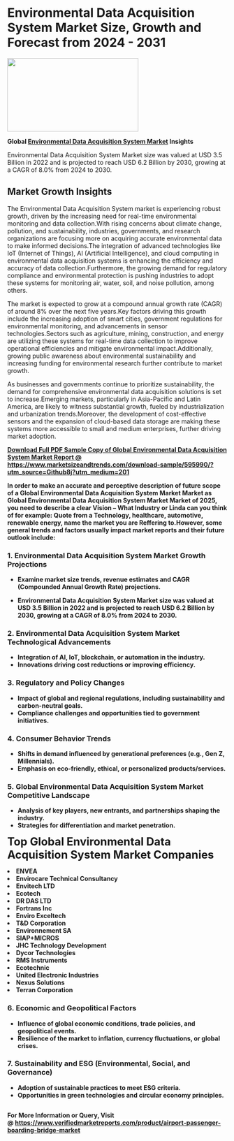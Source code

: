 <H1>Environmental Data Acquisition System Market Size, Growth and Forecast from 2024 - 2031</H1><img class="aligncenter size-medium wp-image-584254" src="https://thirdeyenews.in/wp-content/uploads/2024/09/Global-Market-Research-300x168.jpeg" alt="" width="300" height="168" /><p><strong>Global&nbsp;<a href="https://www.marketsizeandtrends.com/download-sample/595990/?utm_source=Github8j?utm_medium=201">Environmental Data Acquisition System Market</a> Insights</strong></p><p>Environmental Data Acquisition System Market size was valued at USD 3.5 Billion in 2022 and is projected to reach USD 6.2 Billion by 2030, growing at a CAGR of 8.0% from 2024 to 2030.</p><p><h2>Market Growth Insights</h2> <p>The Environmental Data Acquisition System market is experiencing robust growth, driven by the increasing need for real-time environmental monitoring and data collection.With rising concerns about climate change, pollution, and sustainability, industries, governments, and research organizations are focusing more on acquiring accurate environmental data to make informed decisions.The integration of advanced technologies like IoT (Internet of Things), AI (Artificial Intelligence), and cloud computing in environmental data acquisition systems is enhancing the efficiency and accuracy of data collection.Furthermore, the growing demand for regulatory compliance and environmental protection is pushing industries to adopt these systems for monitoring air, water, soil, and noise pollution, among others.</p> <p><strong><a href="#"></a></strong></p> <p>The market is expected to grow at a compound annual growth rate (CAGR) of around 8% over the next five years.Key factors driving this growth include the increasing adoption of smart cities, government regulations for environmental monitoring, and advancements in sensor technologies.Sectors such as agriculture, mining, construction, and energy are utilizing these systems for real-time data collection to improve operational efficiencies and mitigate environmental impact.Additionally, growing public awareness about environmental sustainability and increasing funding for environmental research further contribute to market growth.</p> <p>As businesses and governments continue to prioritize sustainability, the demand for comprehensive environmental data acquisition solutions is set to increase.Emerging markets, particularly in Asia-Pacific and Latin America, are likely to witness substantial growth, fueled by industrialization and urbanization trends.Moreover, the development of cost-effective sensors and the expansion of cloud-based data storage are making these systems more accessible to small and medium enterprises, further driving market adoption.</p> <p><strong><a href="#"></p><p><span class=""><strong>Download Full PDF Sample Copy of Global Environmental Data Acquisition System Market Report</strong> @ <a href="https://www.marketsizeandtrends.com/download-sample/595990/?utm_source=Github8j?utm_medium=201" target="_blank">https://www.marketsizeandtrends.com/download-sample/595990/?utm_source=Github8j?utm_medium=201</a></span></p><p>In order to make an accurate and perceptive description of future scope of a Global&nbsp;Environmental Data Acquisition System Market Market as Global&nbsp;Environmental Data Acquisition System Market Market of 2025, you need to describe a clear Vision &ndash; What Industry or Linda can you think of for example: Quote from a Technology, healthcare, automotive, renewable energy, name the market you are Reffering to.However, some general trends and factors usually impact market reports and their future outlook include:</p><h3>1.&nbsp;<strong>Environmental Data Acquisition System Market Growth Projections</strong></h3><ul><li>Examine market size trends, revenue estimates and CAGR (Compounded Annual Growth Rate) projections.</li><li><p>Environmental Data Acquisition System Market size was valued at USD 3.5 Billion in 2022 and is projected to reach USD 6.2 Billion by 2030, growing at a CAGR of 8.0% from 2024 to 2030.</p></li></ul><h3>2.&nbsp;<strong>Environmental Data Acquisition System Market Technological Advancements</strong></h3><ul><li>Integration of AI, IoT, blockchain, or automation in the industry.</li><li>Innovations driving cost reductions or improving efficiency.</li></ul><h3>3.&nbsp;<strong>Regulatory and Policy Changes</strong></h3><ul><li>Impact of global and regional regulations, including sustainability and carbon-neutral goals.</li><li>Compliance challenges and opportunities tied to government initiatives.</li></ul><h3>4.&nbsp;<strong>Consumer Behavior Trends</strong></h3><ul><li>Shifts in demand influenced by generational preferences (e.g., Gen Z, Millennials).</li><li>Emphasis on eco-friendly, ethical, or personalized products/services.</li></ul><h3>5.&nbsp;<strong>Global Environmental Data Acquisition System Market Competitive Landscape</strong></h3><ul><li>Analysis of key players, new entrants, and partnerships shaping the industry.</li><li>Strategies for differentiation and market penetration.</li></ul><p data-pm-slice="1 1 []"><span style="color: inherit; font-family: inherit; font-size: 25px;">Top Global Environmental Data Acquisition System Market Companies</span></p><div class="" data-test-id=""><p><li>ENVEA</li><li> Envirocare Technical Consultancy</li><li> Envitech LTD</li><li> Ecotech</li><li> DR DAS LTD</li><li> Fortrans Inc</li><li> Enviro Exceltech</li><li> T&D Corporation</li><li> Environnement SA</li><li> SIAP+MICROS</li><li> JHC Technology Development</li><li> Dycor Technologies</li><li> RMS Instruments</li><li> Ecotechnic</li><li> United Electronic Industries</li><li> Nexus Solutions</li><li> Terran Corporation</li></p></div><h3>6.&nbsp;<strong>Economic and Geopolitical Factors</strong></h3><ul><li>Influence of global economic conditions, trade policies, and geopolitical events.</li><li>Resilience of the market to inflation, currency fluctuations, or global crises.</li></ul><h3>7.&nbsp;<strong>Sustainability and ESG (Environmental, Social, and Governance)</strong></h3><ul><li>Adoption of sustainable practices to meet ESG criteria.</li><li>Opportunities in green technologies and circular economy principles.</li></ul><h2><strong style="font-size: 14px;">For More Information or Query, Visit @&nbsp;</strong><a style="background-color: #ffffff; font-size: 14px;" href="https://www.marketsizeandtrends.com/report/environmental-data-acquisition-system-market/" target="_blank">https://www.verifiedmarketreports.com/product/airport-passenger-boarding-bridge-market</a></h2>